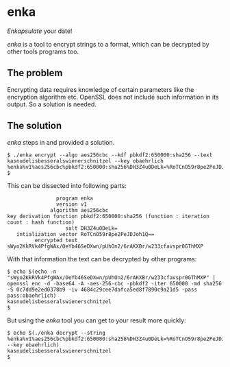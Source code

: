# enka
_Enkapsulate_ your date!

_enka_ is a tool to encrypt strings to a format, which can be decrypted by other tools programs too.

## The problem
Encrypting data requires knowledge of certain parameters like the encryption algorithm etc.
OpenSSL does not include such information in its output. So a solution is needed.

## The solution
_enka_ steps in and provided a solution.

```
$ ./enka encrypt --algo aes256cbc --kdf pbkdf2:650000:sha256 --text kasnudelisbesseralswienerschnitzel --key obaehrlich
%enka%v1%aes256cbc%pbkdf2:650000:sha256%DH3Z4u0DeLk=%RoTCnO59r8pe2PeJDJoh1Q==%sWyo2KkRVk4PfgWAx/OeYb46SeDXwn/pUhOn2/6rAKXBr/w233cfavspr0GThMXP
$ 
```
This can be dissected into following parts:  
```
                program enka
                version v1
              algorithm aes256cbc
key derivation function pbkdf2:650000:sha256 (function : iteration count : hash function)
                   salt DH3Z4u0DeLk=
   intialization vector RoTCnO59r8pe2PeJDJoh1Q==
         encrypted text sWyo2KkRVk4PfgWAx/OeYb46SeDXwn/pUhOn2/6rAKXBr/w233cfavspr0GThMXP
```

With that information the text can be decrypted by other programs:
```
$ echo $(echo -n "sWyo2KkRVk4PfgWAx/OeYb46SeDXwn/pUhOn2/6rAKXBr/w233cfavspr0GThMXP" | openssl enc -d -base64 -A -aes-256-cbc -pbkdf2 -iter 650000 -md sha256 -S 0c7dd9e2ed0378b9 -iv 4684c29cee7dafca5ed8f7890c9a21d5 -pass pass:obaehrlich)
kasnudelisbesseralswienerschnitzel
$ 
```

But using the _enka_ tool you can get to your result more quickly:
```
$ echo $(./enka decrypt --string %enka%v1%aes256cbc%pbkdf2:650000:sha256%DH3Z4u0DeLk=%RoTCnO59r8pe2PeJDJoh1Q==%sWyo2KkRVk4PfgWAx/OeYb46SeDXwn/pUhOn2/6rAKXBr/w233cfavspr0GThMXP --key obaehrlich)
kasnudelisbesseralswienerschnitzel
$ 
```
